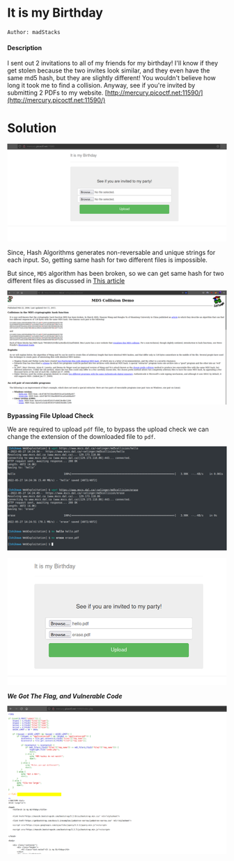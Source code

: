 # It is my Birthday
	Author: madStacks

#### Description
I sent out 2 invitations to all of my friends for my birthday! I'll know if they get stolen because the two invites look similar, and they even have the same md5 hash, but they are slightly different! You wouldn't believe how long it took me to find a collision. Anyway, see if you're invited by submitting 2 PDFs to my website. [http://mercury.picoctf.net:11590/](http://mercury.picoctf.net:11590/)

# Solution

![](assets_md/Pasted%20image%2020220527091619.png)

Since, Hash Algorithms generates non-reversable and unique strings for each input. So, getting same hash for two different files is impossible. 

But since, `MD5` algorithm has been broken, so we can get same hash for two different files as discussed in [This article](https://www.mscs.dal.ca/~selinger/md5collision/)

![](assets_md/Pasted%20image%2020220527141920.png)

**Bypassing File Upload Check**

We are required to upload `pdf` file, to bypass the upload check we can change the extension of the downloaded file to `pdf`.

![](assets_md/Pasted%20image%2020220527142752.png)

![](assets_md/Pasted%20image%2020220527142804.png)

***We Got The Flag, and Vulnerable Code***

![](assets_md/Pasted%20image%2020220527142845.png)

